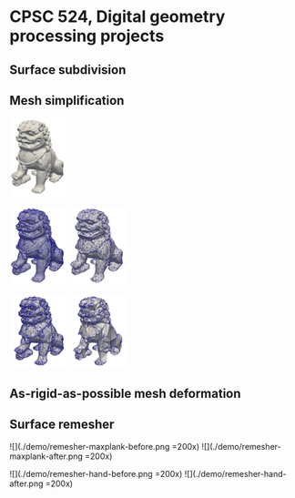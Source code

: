 # CPSC 524, Digital geometry processing projects

## Surface subdivision

## Mesh simplification

<img src="./demo/simplification-dragon.png"
width="100"/>

<img src="./demo/simplification-edge-collapse-dragon-8855.png"
width="100"/>
<img src="./demo/simplification-edge-collapse-dragon-1715.png"
width="100"/>

<img src="./demo/simplification-vertex-decimation-dragon-8855.png"
style="width: 100px;"/>
<img src="./demo/simplification-vertex-decimation-dragon-3829.png"
width="100" />


## As-rigid-as-possible mesh deformation

## Surface remesher

![](./demo/remesher-maxplank-before.png =200x)
![](./demo/remesher-maxplank-after.png =200x)

![](./demo/remesher-hand-before.png =200x)
![](./demo/remesher-hand-after.png =200x)
